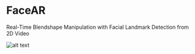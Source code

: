 # FaceAR
Real-Time Blendshape Manipulation with Facial Landmark Detection from 2D Video

![alt text](https://github.com/supratikbanerjee/FaceAR/blob/master/Images/i2.png "FaceAR")

